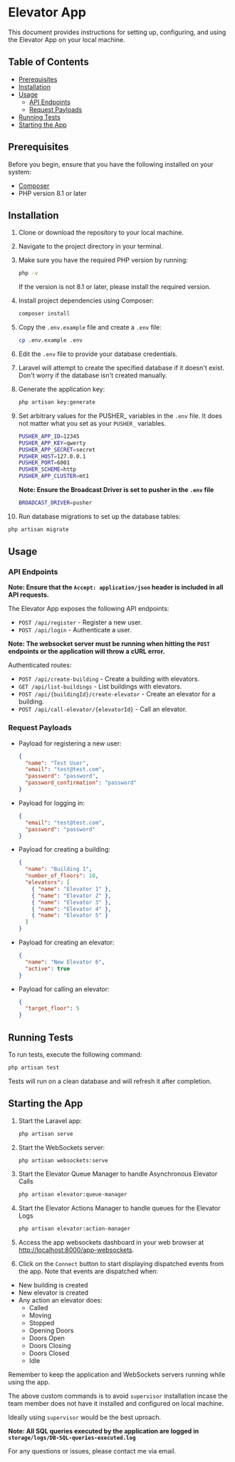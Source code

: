 # Elevator App

This document provides instructions for setting up, configuring, and using the Elevator App on your local machine.

## Table of Contents

- [Prerequisites](#prerequisites)
- [Installation](#installation)
- [Usage](#usage)
  - [API Endpoints](#api-endpoints)
  - [Request Payloads](#request-payloads)
- [Running Tests](#running-tests)
- [Starting the App](#starting-the-app)

## Prerequisites

Before you begin, ensure that you have the following installed on your system:

- [Composer](https://getcomposer.org/)
- PHP version 8.1 or later

## Installation

1. Clone or download the repository to your local machine.

2. Navigate to the project directory in your terminal.

3. Make sure you have the required PHP version by running:

   ```bash
   php -v
   ```

   If the version is not 8.1 or later, please install the required version.

4. Install project dependencies using Composer:

   ```bash
   composer install
   ```

5. Copy the `.env.example` file and create a `.env` file:

   ```bash
   cp .env.example .env
   ```

6. Edit the `.env` file to provide your database credentials.

7. Laravel will attempt to create the specified database if it doesn't exist. Don't worry if the database isn't created manually.

8. Generate the application key:

   ```bash
   php artisan key:generate
   ```

9. Set arbitrary values for the PUSHER_ variables in the `.env` file. It does not matter what you set as your `PUSHER_` variables.

    ```bash
    PUSHER_APP_ID=12345
    PUSHER_APP_KEY=qwerty
    PUSHER_APP_SECRET=secret
    PUSHER_HOST=127.0.0.1
    PUSHER_PORT=6001
    PUSHER_SCHEME=http
    PUSHER_APP_CLUSTER=mt1
    ```

    **Note: Ensure the Broadcast Driver is set to pusher in the `.env` file**

    ```bash
    BROADCAST_DRIVER=pusher
    ```

10. Run database migrations to set up the database tables:

   ```bash
   php artisan migrate
   ```

## Usage

### API Endpoints

**Note: Ensure that the `Accept: application/json` header is included in all API requests.**

The Elevator App exposes the following API endpoints:

- `POST /api/register` - Register a new user.
- `POST /api/login` - Authenticate a user.

**Note: The websocket server must be running when hitting the `POST` endpoints or the application will throw a cURL error.**

Authenticated routes:

- `POST /api/create-building` - Create a building with elevators.
- `GET /api/list-buildings` - List buildings with elevators.
- `POST /api/{buildingId}/create-elevator` - Create an elevator for a building.
- `POST /api/call-elevator/{elevatorId}` - Call an elevator.

### Request Payloads

- Payload for registering a new user:

  ```json
  {
    "name": "Test User",
    "email": "test@test.com",
    "password": "password",
    "password_confirmation": "password"
  }
  ```

- Payload for logging in:

  ```json
  {
    "email": "test@test.com",
    "password": "password"
  }
  ```

- Payload for creating a building:

  ```json
  {
    "name": "Building 1",
    "number_of_floors": 10,
    "elevators": [
      { "name": "Elevator 1" },
      { "name": "Elevator 2" },
      { "name": "Elevator 3" },
      { "name": "Elevator 4" },
      { "name": "Elevator 5" }
    ]
  }
  ```

- Payload for creating an elevator:

  ```json
  {
    "name": "New Elevator 6",
    "active": true
  }
  ```

- Payload for calling an elevator:

  ```json
  {
    "target_floor": 5
  }
  ```

## Running Tests

To run tests, execute the following command:

```bash
php artisan test
```

Tests will run on a clean database and will refresh it after completion.

## Starting the App

1. Start the Laravel app:

   ```bash
   php artisan serve
   ```

2. Start the WebSockets server:

   ```bash
   php artisan websockets:serve
   ```

3. Start the Elevator Queue Manager to handle Asynchronous Elevator Calls

   ```bash
   php artisan elevator:queue-manager
   ```

4. Start the Elevator Actions Manager to handle queues for the Elevator Logs

    ```bash
    php artisan elevator:action-manager
    ```

5. Access the app websockets dashboard in your web browser at [http://localhost:8000/app-websockets](http://localhost:8000/app-websockets).

6. Click on the `Connect` button to start displaying dispatched events from the app. Note that events are dispatched when:

- New building is created
- New elevator is created
- Any action an elevator does:
  - Called
  - Moving
  - Stopped
  - Opening Doors
  - Doors Open
  - Doors Closing
  - Doors Closed
  - Idle

Remember to keep the application and WebSockets servers running while using the app.

The above custom commands is to avoid `supervisor` installation incase the team member does not have it installed and configured on local machine.

Ideally using `supervisor` would be the best uproach.

 **Note: All SQL queries executed by the application are logged in ``storage/logs/DB-SQL-queries-executed.log``**

For any questions or issues, please contact me via email.
